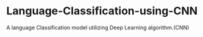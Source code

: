 # Language-Classification-using-CNN
A language Classification model utilizing Deep Learning algorithm.(CNN)

